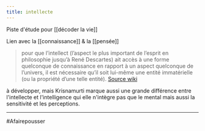 ```yaml
---
title: intellecte
---
```

Piste d'étude pour [[décoder la vie]]

Lien avec la [[connaissance]] & la [[pensée]]
> pour que l’intellect (l’aspect le plus important de l’esprit en philosophie jusqu’à René Descartes) ait accès à une forme quelconque de connaissance en rapport à un aspect quelconque de l’univers, il est nécessaire qu’il soit lui-même une entité immatérielle (ou la propriété d’une telle entité). [Source wiki](https://fr.wikipedia.org/wiki/Dualisme_(philosophie_de_l%27esprit)#Descartes_et_ses_disciples)

à développer, mais Krisnamurti marque aussi une grande différence entre l'intellecte et l'intelligence qui elle n'intègre pas que le mental mais aussi la sensitivité et les perceptions.

---

#Afairepousser 
